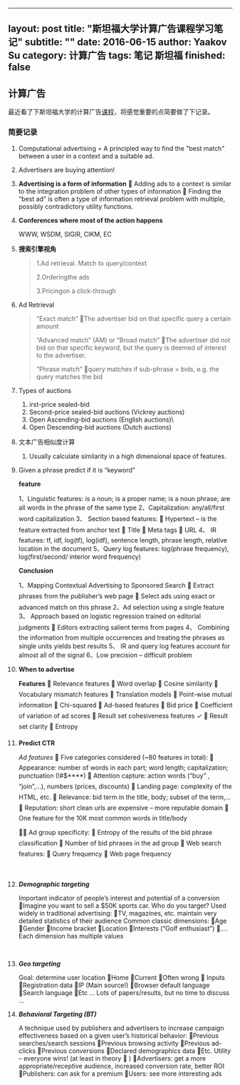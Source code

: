 ---
layout: post
title: "斯坦福大学计算广告课程学习笔记"
subtitle: ""
date: 2016-06-15
author: Yaakov Su
category: 计算广告
tags: 笔记 斯坦福
finished: false
---------------


## 计算广告

最近看了下斯坦福大学的计算广告[课程](http://www.stanford.edu/class/msande239/)，将感觉重要的点简要做了下记录。



### 简要记录

1. Computational advertising = A principled way to find the "best match" between a user in a context and a suitable ad.

2. Advertisers are buying attention!

3. **Advertising is a form of information**
   
   Adding ads to a context is similar to the integration problem of other types of information
   
   Finding the “best ad” is often a type of information retrieval problem with multiple, possibly contradictory utility functions.

4. **Conferences where most of the action happens**

   WWW, WSDM, SIGIR, CIKM, EC

5. **搜索引擎视角**

   > 1.Ad retrieval. Match to query/context
   >
   > 2.Orderingthe ads
   >
   > 3.Pricingon a click-through

6. Ad Retrieval

   > “Exact match” The advertiser bid on that specific query a certain amount
   >
   > “Advanced match” (AM) or “Broad match” The advertiser did not bid on that specific keyword, but the query is deemed of interest to the advertiser.
   >
   > “Phrase match” query matches if sub-phrase = bids, e.g. the query <fresh red flowers> matches the bid <red flowers>

7. Types of auctions

   1. irst-price sealed-bid
   2. Second-price sealed-bid auctions (Vickrey auctions)
   3. Open Ascending-bid auctions (English auctions)\
   4. Open Descending-bid auctions (Dutch auctions)

8. 文本广告相似度计算

   1. Usually calculate similarity in a high dimensional space of features.

9. Given a phrase predict if it is “keyword”

   **feature**

   1、Linguistic features: is a noun; is a proper name; is a noun
   phrase; are all words in the phrase of the same type
   2、Capitalization: any/all/first word capitalization
   3、 Section based features:
    Hypertext – is the feature extracted from anchor text
    Title
    Meta tags
    URL
   4、 IR features: tf, idf, log(tf), log(idf), sentence length, phrase
   length, relative location in the document
   5、Query log features: log(phrase frequency), log(first/second/
   interior word frequency)

   **Conclusion**

   1、Mapping Contextual Advertising to Sponsored Search
    Extract phrases from the publisher’s web page
    Select ads using exact or advanced match on this phrase
   2、Ad selection using a single feature
   3、 Approach based on logistic regression trained on editorial
   judgments
    Editors extracting salient terms from pages
   4、 Combining the information from multiple occurrences and
   treating the phrases as single units yields best results
   5、 IR and query log features account for almost all of the signal
   6、Low precision – difficult problem

10. **When to advertise**

    **Features**
     Relevance features
     Word overlap
     Cosine similarity
     Vocabulary mismatch features
     Translation models
     Point-wise mutual information
     Chi-squared
     Ad-based features
     Bid price
     Coefficient of variation of ad scores
     Result set cohesiveness features ✓
     Result set clarity
     Entropy

11. **Predict CTR**

    *Ad features*
     Five categories considered (~80 features in total):
     Appearance: number of words in each part; word length;
    capitalization; punctuation (!#$****)
     Attention capture: action words (“buy” , “join”,…), numbers
    (prices, discounts)
     Landing page: complexity of the HTML, etc.
     Relevance: bid term in the title, body; subset of the term,…
     Reputation: short clean urls are expensive – more reputable
    domain
     One feature for the 10K most common words in title/body

     Ad group specificity:
     Entropy of the results of the bid phrase classification
     Number of bid phrases in the ad group
     Web search features:
     Query frequency
     Web page frequency

    ​

12. ***Demographic targeting***

    Important indicator of people’s interest and potential of a conversion
    Imagine you want to sell a $50K sports car. Who do you target?
    Used widely in traditional advertising:
    TV, magazines, etc. maintain very detailed statistics of their audience
    Common classic dimensions:
    Age
    Gender
    Income bracket
    Location
    Interests (“Golf enthusiast”)
    ….
    Each dimension has multiple values

    ​

13. ***Geo targeting***

    Goal: determine user location
    Home
    Current
    Often wrong 
    Inputs
    Registration data
    IP (Main source!)
    Browser default language
    Search language
    Etc …
    Lots of papers/results, but no time to discuss …

14. ***Behavioral Targeting (BT)***

    A technique used by publishers and advertisers to increase campaign effectiveness based on a given user’s historical behavior:
    Previous searches/search sessions
    Previous browsing activity
    Previous ad-clicks
    Previous conversions
    Declared demographics data
    Etc.
    Utility – everyone wins! (at least in theory  )
    Advertisers: get a more appropriate/receptive audience, increased conversion rate, better ROI
    Publishers: can ask for a premium
    Users: see more interesting ads

